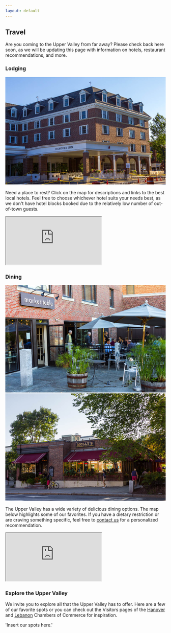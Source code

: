 ```yaml
---
layout: default
---
```


## Travel ##

Are you coming to the Upper Valley from far away? Please check back here soon, as we will be updating this page with information on hotels, restaurant recommendations, and more.


### Lodging ###

<div class="photo photo-right">
  <img src="/images/places/hanover-inn.jpg">
</div>

Need a place to rest? Click on the map for descriptions and links to the best local hotels. Feel free to choose whichever hotel suits your needs best, as we don't have hotel blocks booked due to the relatively low number of out-of-town guests.

<div class="map">
  <iframe src="https://www.google.com/maps/d/embed?mid=zFR_mzWpa23c.kBgRWeXc27lg"></iframe>
</div>

### Dining ###

<div class="double-photos">
  <div class="double-photo">
    <div class="photo">
      <img src="/images/places/market-table.jpg">
    </div>
  </div>
  <div class="double-photo">
    <div class="photo">
      <img src="/images/places/mollys.jpg">
    </div>
  </div>
</div>

The Upper Valley has a wide variety of delicious dining options. The map below highlights some of our favorites. If you have a dietary restriction or are craving something specific, feel free to [contact us](/about/contact.html) for a personalized recommendation.

<div class="map">
  <iframe src="https://mapsengine.google.com/map/embed?mid=zFR_mzWpa23c.kisGsnW_BqGM"></iframe>
</div>

### Explore the Upper Valley ###

We invite you to explore all that the Upper Valley has to offer. Here are a few of our favorite spots or you can check out the Visitors pages of the [Hanover](http://www.hanoverchamber.org/index.php?id=178&page=Hanover%20Area%20Chamber%20of%20Commerce%20-%20Visitors) and [Lebanon](http://lebanonchamber.com/visitors/) Chambers of Commerce for inspiration.

'Insert our spots here.'
